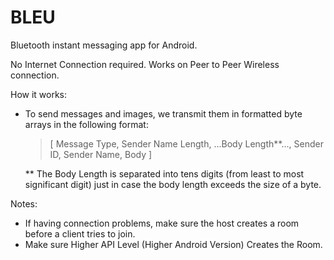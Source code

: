 BLEU
======================

Bluetooth instant messaging app for Android.

No Internet Connection required. Works on Peer to Peer Wireless connection.


How it works:
  - To send messages and images, we transmit them in formatted byte arrays in the following format:
      <blockquote>
      [ Message Type, Sender Name Length, ...Body Length**..., Sender ID, Sender Name, Body ]
      </blockquote>
      
    ** The Body Length is separated into tens digits (from least to most significant digit) just in case the body length exceeds the size of a byte.



Notes:
  - If having connection problems, make sure the host creates a room before a client tries to join. 
  - Make sure Higher API Level (Higher Android Version) Creates the Room.
  

